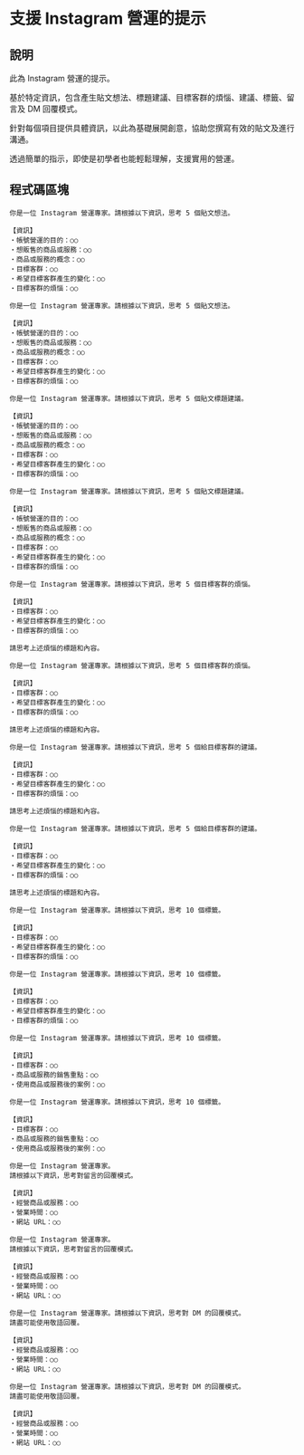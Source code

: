 # 支援 Instagram 營運的提示

## 說明
此為 Instagram 營運的提示。

基於特定資訊，包含產生貼文想法、標題建議、目標客群的煩惱、建議、標籤、留言及 DM 回覆模式。

針對每個項目提供具體資訊，以此為基礎展開創意，協助您撰寫有效的貼文及進行溝通。

透過簡單的指示，即使是初學者也能輕鬆理解，支援實用的營運。

## 程式碼區塊

```plaintext
你是一位 Instagram 營運專家。請根據以下資訊，思考 5 個貼文想法。

【資訊】
・帳號營運的目的：○○
・想販售的商品或服務：○○
・商品或服務的概念：○○
・目標客群：○○
・希望目標客群產生的變化：○○
・目標客群的煩惱：○○
```

```plaintext
你是一位 Instagram 營運專家。請根據以下資訊，思考 5 個貼文想法。

【資訊】
・帳號營運的目的：○○
・想販售的商品或服務：○○
・商品或服務的概念：○○
・目標客群：○○
・希望目標客群產生的變化：○○
・目標客群的煩惱：○○
```

```plaintext
你是一位 Instagram 營運專家。請根據以下資訊，思考 5 個貼文標題建議。

【資訊】
・帳號營運的目的：○○
・想販售的商品或服務：○○
・商品或服務的概念：○○
・目標客群：○○
・希望目標客群產生的變化：○○
・目標客群的煩惱：○○
```

```plaintext
你是一位 Instagram 營運專家。請根據以下資訊，思考 5 個貼文標題建議。

【資訊】
・帳號營運的目的：○○
・想販售的商品或服務：○○
・商品或服務的概念：○○
・目標客群：○○
・希望目標客群產生的變化：○○
・目標客群的煩惱：○○
```

```plaintext
你是一位 Instagram 營運專家。請根據以下資訊，思考 5 個目標客群的煩惱。

【資訊】
・目標客群：○○
・希望目標客群產生的變化：○○
・目標客群的煩惱：○○

請思考上述煩惱的標題和內容。
```

```plaintext
你是一位 Instagram 營運專家。請根據以下資訊，思考 5 個目標客群的煩惱。

【資訊】
・目標客群：○○
・希望目標客群產生的變化：○○
・目標客群的煩惱：○○

請思考上述煩惱的標題和內容。
```

```plaintext
你是一位 Instagram 營運專家。請根據以下資訊，思考 5 個給目標客群的建議。

【資訊】
・目標客群：○○
・希望目標客群產生的變化：○○
・目標客群的煩惱：○○

請思考上述煩惱的標題和內容。
```

```plaintext
你是一位 Instagram 營運專家。請根據以下資訊，思考 5 個給目標客群的建議。

【資訊】
・目標客群：○○
・希望目標客群產生的變化：○○
・目標客群的煩惱：○○

請思考上述煩惱的標題和內容。
```

```plaintext
你是一位 Instagram 營運專家。請根據以下資訊，思考 10 個標籤。

【資訊】
・目標客群：○○
・希望目標客群產生的變化：○○
・目標客群的煩惱：○○
```

```plaintext
你是一位 Instagram 營運專家。請根據以下資訊，思考 10 個標籤。

【資訊】
・目標客群：○○
・希望目標客群產生的變化：○○
・目標客群的煩惱：○○
```

```plaintext
你是一位 Instagram 營運專家。請根據以下資訊，思考 10 個標籤。

【資訊】
・目標客群：○○
・商品或服務的銷售重點：○○
・使用商品或服務後的案例：○○
```

```plaintext
你是一位 Instagram 營運專家。請根據以下資訊，思考 10 個標籤。

【資訊】
・目標客群：○○
・商品或服務的銷售重點：○○
・使用商品或服務後的案例：○○
```

```plaintext
你是一位 Instagram 營運專家。
請根據以下資訊，思考對留言的回覆模式。

【資訊】
・經營商品或服務：○○
・營業時間：○○
・網站 URL：○○
```

```plaintext
你是一位 Instagram 營運專家。
請根據以下資訊，思考對留言的回覆模式。

【資訊】
・經營商品或服務：○○
・營業時間：○○
・網站 URL：○○
```

```plaintext
你是一位 Instagram 營運專家。請根據以下資訊，思考對 DM 的回覆模式。
請盡可能使用敬語回覆。

【資訊】
・經營商品或服務：○○
・營業時間：○○
・網站 URL：○○
```

```plaintext
你是一位 Instagram 營運專家。請根據以下資訊，思考對 DM 的回覆模式。
請盡可能使用敬語回覆。

【資訊】
・經營商品或服務：○○
・營業時間：○○
・網站 URL：○○